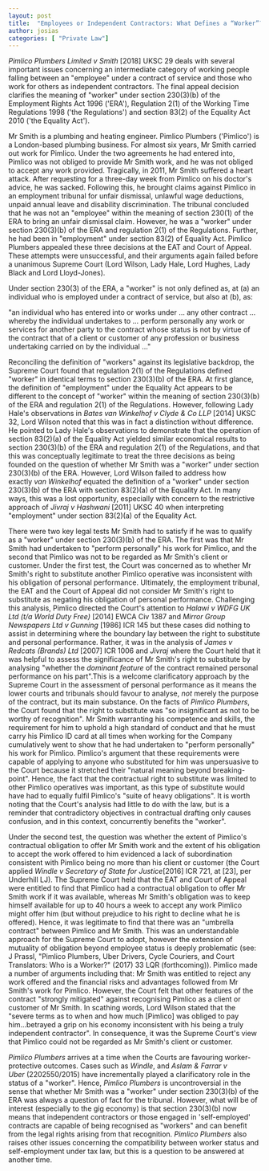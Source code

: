 ```yaml
---
layout: post
title:  "Employees or Independent Contractors: What Defines a “Worker”?"
author: josias
categories: [ "Private Law"]
---
```


*Pimlico Plumbers Limited v Smith* [2018] UKSC 29 deals with several important issues concerning an intermediate category of working people falling between an "employee" under a contract of service and those who work for others as independent contractors. The final appeal decision clarifies the meaning of "worker" under section 230(3)(b) of the Employment Rights Act 1996 ('ERA'), Regulation 2(1) of the Working Time Regulations 1998 ('the Regulations') and section 83(2) of the Equality Act 2010 ('the Equality Act').

Mr Smith is a plumbing and heating engineer. Pimlico Plumbers ('Pimlico') is a London-based plumbing business. For almost six years, Mr Smith carried out work for Pimlico. Under the two agreements he had entered into, Pimlico was not obliged to provide Mr Smith work, and he was not obliged to accept any work provided. Tragically, in 2011, Mr Smith suffered a heart attack. After requesting for a three-day week from Pimlico on his doctor's advice, he was sacked. Following this, he brought claims against Pimlico in an employment tribunal for unfair dismissal, unlawful wage deductions, unpaid annual leave and disability discrimination. The tribunal concluded that he was not an "employee" within the meaning of section 230(1) of the ERA to bring an unfair dismissal claim. However, he was a "worker" under section 230(3)(b) of the ERA and regulation 2(1) of the Regulations. Further, he had been in "employment" under section 83(2) of Equality Act. Pimlico Plumbers appealed these three decisions at the EAT and Court of Appeal. These attempts were unsuccessful, and their arguments again failed before a unanimous Supreme Court (Lord Wilson, Lady Hale, Lord Hughes, Lady Black and Lord Lloyd-Jones).

Under section 230(3) of the ERA, a "worker" is not only defined as, at (a) an individual who is employed under a contract of service, but also at (b), as:

"an individual who has entered into or works under ... any other contract ... whereby the individual undertakes to ... perform personally any work or services for another party to the contract whose status is not by virtue of the contract that of a client or customer of any profession or business undertaking carried on by the individual ..."

Reconciling the definition of "workers" against its legislative backdrop, the Supreme Court found that regulation 2(1) of the Regulations defined "worker" in identical terms to section 230(3)(b) of the ERA. At first glance, the definition of "employment" under the Equality Act appears to be different to the concept of "worker" within the meaning of section 230(3)(b) of the ERA and regulation 2(1) of the Regulations. However, following Lady Hale's observations in *Bates van Winkelhof v Clyde & Co LLP* [2014] UKSC 32, Lord Wilson noted that this was in fact a distinction without difference. He pointed to Lady Hale's observations to demonstrate that the operation of section 83(2)(a) of the Equality Act yielded similar economical results to section 230(3)(b) of the ERA and regulation 2(1) of the Regulations, and that this was conceptually legitimate to treat the three decisions as being founded on the question of whether Mr Smith was a "worker" under section 230(3)(b) of the ERA. However, Lord Wilson failed to address how exactly *van Winkelhof* equated the definition of a "worker" under section 230(3)(b) of the ERA with section 83(2)(a) of the Equality Act. In many ways, this was a lost opportunity, especially with concern to the restrictive approach of *Jivraj v Hashwani* [2011] UKSC 40 when interpreting "employment" under section 83(2)(a) of the Equality Act.

There were two key legal tests Mr Smith had to satisfy if he was to qualify as a "worker" under section 230(3)(b) of the ERA. The first was that Mr Smith had undertaken to "perform personally" his work for Pimlico, and the second that Pimlico was not to be regarded as Mr Smith's client or customer. Under the first test, the Court was concerned as to whether Mr Smith's right to substitute another Pimlico operative was inconsistent with his obligation of personal performance. Ultimately, the employment tribunal, the EAT and the Court of Appeal did not consider Mr Smith's right to substitute as negating his obligation of personal performance. Challenging this analysis, Pimlico directed the Court's attention to *Halawi v WDFG UK Ltd (t/a World Duty Free)* [2014] EWCA Civ 1387 and *Mirror Group Newspapers Ltd v Gunning* [1986] ICR 145 but these cases did nothing to assist in determining where the boundary lay between the right to substitute and personal performance. Rather, it was in the analysis of *James v Redcats (Brands) Ltd* [2007] ICR 1006 and *Jivraj* where the Court held that it was helpful to assess the significance of Mr Smith's right to substitute by analysing "whether the *dominant feature* of the contract remained personal performance on his part".This is a welcome clarificatory approach by the Supreme Court in the assessment of personal performance as it means the lower courts and tribunals should favour to analyse, *not* merely the purpose of the contract, but its main substance. On the facts of *Pimlico Plumbers*, the Court found that the right to substitute was "so insignificant as not to be worthy of recognition". Mr Smith warranting his competence and skills, the requirement for him to uphold a high standard of conduct and that he must carry his Pimlico ID card at all times when working for the Company cumulatively went to show that he had undertaken to "perform personally" his work for Pimlico. Pimlico's argument that these requirements were capable of applying to anyone who substituted for him was unpersuasive to the Court because it stretched their "natural meaning beyond breaking-point". Hence, the fact that the contractual right to substitute was limited to other Pimlico operatives was important, as this type of substitute would have had to equally fulfil Pimlico's "suite of heavy obligations". It is worth noting that the Court's analysis had little to do with the law, but is a reminder that contradictory objectives in contractual drafting only causes confusion, and in this context, concurrently benefits the "worker".

Under the second test, the question was whether the extent of Pimlico's contractual obligation to offer Mr Smith work and the extent of his obligation to accept the work offered to him evidenced a lack of subordination consistent with Pimlico being no more than his client or customer (the Court applied *Windle v Secretary of State for Justice*[2016] ICR 721, at [23], per Underhill LJ). The Supreme Court held that the EAT and Court of Appeal were entitled to find that Pimlico had a contractual obligation to offer Mr Smith work if it was available, whereas Mr Smith's obligation was to keep himself available for up to 40 hours a week to accept any work Pimlico might offer him (but without prejudice to his right to decline what he is offered). Hence, it was legitimate to find that there was an "umbrella contract" between Pimlico and Mr Smith. This was an understandable approach for the Supreme Court to adopt, however the extension of mutuality of obligation beyond employee status is deeply problematic (see: J Prassl, "Pimlico Plumbers, Uber Drivers, Cycle Couriers, and Court Translators: Who is a Worker?" (2017) 33 LQR (forthcoming)). Pimlico made a number of arguments including that: Mr Smith was entitled to reject any work offered and the financial risks and advantages followed from Mr Smith's work for Pimlico. However, the Court felt that other features of the contract "strongly mitigated" against recognising Pimlico as a client or customer of Mr Smith. In scathing words, Lord Wilson stated that the "severe terms as to when and how much [Pimlico] was obliged to pay him...betrayed a grip on his economy inconsistent with his being a truly independent contractor". In consequence, it was the Supreme Court's view that Pimlico could not be regarded as Mr Smith's client or customer.

*Pimlico Plumbers* arrives at a time when the Courts are favouring worker-protective outcomes. Cases such as *Windle*, and *Aslam & Farrar v Uber* (2202550/2015) have incrementally played a clarificatory role in the status of a "worker". Hence, *Pimlico Plumbers* is uncontroversial in the sense that whether Mr Smith was a "worker" under section 230(3)(b) of the ERA was always a question of fact for the tribunal. However, what will be of interest (especially to the gig economy) is that section 230(3)(b) now means that independent contractors or those engaged in 'self-employed' contracts are capable of being recognised as "workers" and can benefit from the legal rights arising from that recognition. *Pimlico Plumbers* also raises other issues concerning the compatibility between worker status and self-employment under tax law, but this is a question to be answered at another time.

